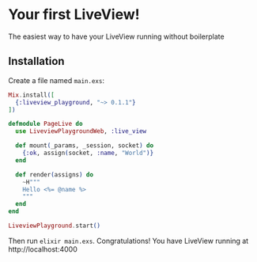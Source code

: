 # Your first LiveView!

The easiest way to have your LiveView running without boilerplate

## Installation

Create a file named `main.exs`:

```elixir
Mix.install([
  {:liveview_playground, "~> 0.1.1"}
])

defmodule PageLive do
  use LiveviewPlaygroundWeb, :live_view

  def mount(_params, _session, socket) do
    {:ok, assign(socket, :name, "World")}
  end

  def render(assigns) do
    ~H"""
    Hello <%= @name %>
    """
  end
end

LiveviewPlayground.start()
```

Then run `elixir main.exs`. Congratulations! You have LiveView running at http://localhost:4000
